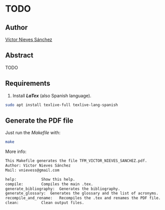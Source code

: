 # TODO

## Author
[Víctor Nieves Sánchez](https://www.linkedin.com/in/victor-nieves-s%C3%A1nchez/)

## Abstract
TODO

## Requirements
1. Install **_LaTex_** (also Spanish language).
```bash
sudo apt install texlive-full texlive-lang-spanish
```
## Generate the PDF file
Just run the _Makefile_ with:

```bash
make
```
More info:
```bash
This Makefile generates the file TFM_VICTOR_NIEVES_SANCHEZ.pdf.
Author: Víctor Nieves Sánchez
Mail: vnievess@gmail.com

help:			Show this help.
compile: 		Compiles the main .tex.
generate_bibliography:	Generates the bibliography. 
generate_glossary:	Generates the glossary and the list of acronyms.
recompile_and_rename:	Recompiles the .tex and renames the PDF file.
clean:			Clean output files.
```
